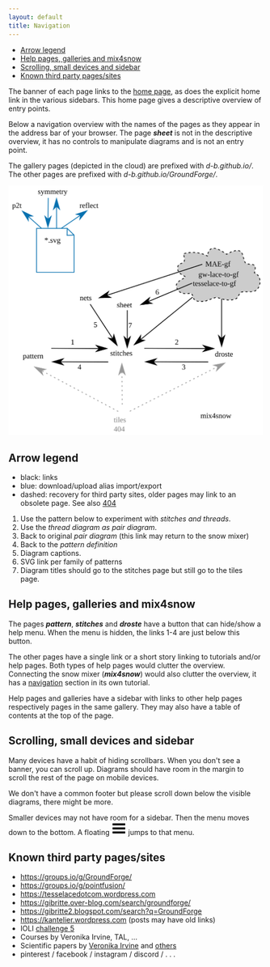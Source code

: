 ```yaml
---
layout: default
title: Navigation
---
```


* [Arrow legend](#arrow-legend)
* [Help pages, galleries and mix4snow](#help-pages-galleries-and-mix4snow)
* [Scrolling, small devices and sidebar](#scrolling-small-devices-and-sidebar)
* [Known third party pages/sites](#known-third-party-pagessites)

The banner of each page links to the [home page](https://d-bl.github.io/),
as does the explicit home link in the various sidebars.
This home page gives a descriptive overview of entry points.

Below a navigation overview with the names of the pages as they appear in the address bar of your browser.
The page _**sheet**_ is not in the descriptive overview,
it has no controls to manipulate diagrams and is not an entry point.

The gallery pages (depicted in the cloud) are prefixed with _d-b.github.io/_.
The other pages are prefixed with _d-b.github.io/GroundForge/_.

![navigation.svg](navigation.svg)

Arrow legend
------------

* black: links
* blue: download/upload alias import/export
* dashed: recovery for third party sites, older pages may link to an obsolete page.
  See also [404](https://d-bl.github.io/GroundForge/404)

1. Use the pattern below to experiment with _stitches and threads_.
2. Use the _thread diagram as pair diagram_.
3. Back to original _pair diagram_ (this link may return to the snow mixer)
4. Back to the _pattern definition_
5. Diagram captions.
6. SVG link per family of patterns
7. Diagram titles should go to the stitches page but still go to the tiles page.

Help pages, galleries and mix4snow
---------------------------------

The pages _**pattern**_, _**stitches**_ and _**droste**_ have a button that can hide/show a help menu.
When the menu is hidden, the links 1-4 are just below this button.

The other pages have a single link or a short story linking to tutorials and/or help pages.
Both types of help pages would clutter the overview.
Connecting the snow mixer (_**mix4snow**_) would also clutter the overview, it has a
[navigation](https://d-bl.github.io/GroundForge-help/snow-mix/#footside-detour-navigation)
section in its own tutorial.

Help pages and galleries have a sidebar with links to other help pages respectively pages in the same gallery.
They may also have a table of contents at the top of the page.

Scrolling, small devices and sidebar
------------------------------------

Many devices have a habit of hiding scrollbars. When you don't see a banner, you can scroll up.
Diagrams should have room in the margin to scroll the rest of the page on mobile devices.

We don't have a common footer but please scroll down below the visible diagrams, there might be more.

Smaller devices may not have room for a sidebar. Then the menu moves down to the bottom.
A floating ![hamburger icon](../images/hamburger.png) jumps to that menu.


Known third party pages/sites
-----------------------------

* https://groups.io/g/GroundForge/
* https://groups.io/g/pointfusion/
* https://tesselacedotcom.wordpress.com
* https://gibritte.over-blog.com/search/groundforge/
* https://gibritte2.blogspot.com/search?q=GroundForge
* https://kantelier.wordpress.com (posts may have old links)
* IOLI [challenge 5](https://lacechallenge.internationalorganizationoflace.org/#h.ouc3mhbkvsi5)
* Courses by Veronika Irvine, TAL, ...
* Scientific papers by [Veronika Irvine](https://orcid.org/0000-0002-9455-8712) and [others](https://dl.acm.org/doi/10.1145/3689050.3704957)
* pinterest / facebook / instagram / discord / . . .

